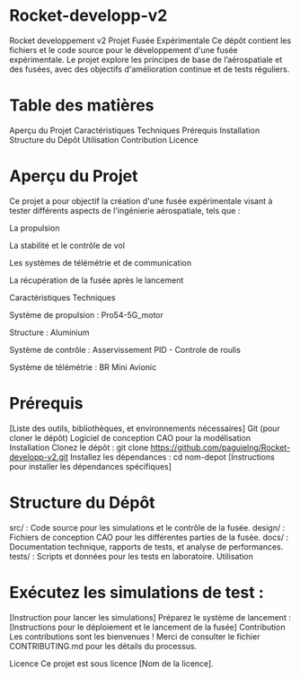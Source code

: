 # Rocket-developp-v2
Rocket developpement v2
Projet Fusée Expérimentale
Ce dépôt contient les fichiers et le code source pour le développement d'une fusée expérimentale. Le projet explore les principes de base de l’aérospatiale et des fusées, avec des objectifs d'amélioration continue et de tests réguliers.

# Table des matières
Aperçu du Projet
Caractéristiques Techniques
Prérequis
Installation
Structure du Dépôt
Utilisation
Contribution
Licence
# Aperçu du Projet
Ce projet a pour objectif la création d'une fusée expérimentale visant à tester différents aspects de l'ingénierie aérospatiale, tels que :

La propulsion

La stabilité et le contrôle de vol

Les systèmes de télémétrie et de communication

La récupération de la fusée après le lancement

Caractéristiques Techniques

Système de propulsion : Pro54-5G_motor

Structure : Aluminium

Système de contrôle : Asservissement PID - Controle de roulis

Système de télémétrie : BR Mini Avionic

# Prérequis
[Liste des outils, bibliothèques, et environnements nécessaires]
Git (pour cloner le dépôt)
Logiciel de conception CAO pour la modélisation
Installation
Clonez le dépôt :
git clone https://github.com/paguielng/Rocket-developp-v2.git
Installez les dépendances :
cd nom-depot
[Instructions pour installer les dépendances spécifiques]
# Structure du Dépôt
src/ : Code source pour les simulations et le contrôle de la fusée.
design/ : Fichiers de conception CAO pour les différentes parties de la fusée.
docs/ : Documentation technique, rapports de tests, et analyse de performances.
tests/ : Scripts et données pour les tests en laboratoire.
Utilisation
# Exécutez les simulations de test :
[Instruction pour lancer les simulations]
Préparez le système de lancement :
[Instructions pour le déploiement et le lancement de la fusée]
Contribution
Les contributions sont les bienvenues ! Merci de consulter le fichier CONTRIBUTING.md pour les détails du processus.

Licence
Ce projet est sous licence [Nom de la licence].


